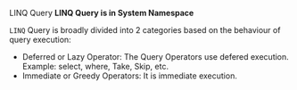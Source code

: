LINQ Query
**LINQ Query is in System Namespace**

`LINQ` Query is broadly divided into 2 categories based on the behaviour of query execution:
- Deferred or Lazy Operator: The Query Operators use defered execution.
	Example: select, where, Take, Skip, etc.
- Immediate or Greedy Operators: It is immediate execution.